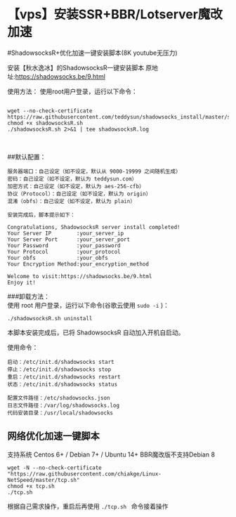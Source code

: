 【vps】安装SSR+BBR/Lotserver魔改加速<br>
=========================================
#ShadowsocksR+优化加速一键安装脚本(8K youtube无压力)<br>

安装【秋水逸冰】的ShadowsocksR一键安装脚本
原地址:https://shadowsocks.be/9.html

使用方法：
使用root用户登录，运行以下命令：

```

wget --no-check-certificate https://raw.githubusercontent.com/teddysun/shadowsocks_install/master/shadowsocksR.sh
chmod +x shadowsocksR.sh
./shadowsocksR.sh 2>&1 | tee shadowsocksR.log

```

<br>

##默认配置：
```
服务器端口：自己设定（如不设定，默认从 9000-19999 之间随机生成）
密码：自己设定（如不设定，默认为 teddysun.com）
加密方式：自己设定（如不设定，默认为 aes-256-cfb）
协议（Protocol）：自己设定（如不设定，默认为 origin）
混淆（obfs）：自己设定（如不设定，默认为 plain）

```


```
安装完成后，脚本提示如下：

Congratulations, ShadowsocksR server install completed!
Your Server IP        :your_server_ip
Your Server Port      :your_server_port
Your Password         :your_password
Your Protocol         :your_protocol
Your obfs             :your_obfs
Your Encryption Method:your_encryption_method

Welcome to visit:https://shadowsocks.be/9.html
Enjoy it!

```
###卸载方法：
<br>
使用 root 用户登录，运行以下命令(谷歌云使用 ` sudo -i ` )：

```
./shadowsocksR.sh uninstall

```
本脚本安装完成后，已将 ShadowsocksR 自动加入开机自启动。

使用命令：
```
启动：/etc/init.d/shadowsocks start
停止：/etc/init.d/shadowsocks stop
重启：/etc/init.d/shadowsocks restart
状态：/etc/init.d/shadowsocks status

配置文件路径：/etc/shadowsocks.json
日志文件路径：/var/log/shadowsocks.log
代码安装目录：/usr/local/shadowsocks
```

网络优化加速一键脚本
------------------

支持系统
Centos 6+ / Debian 7+ / Ubuntu 14+
BBR魔改版不支持Debian 8

```
wget -N --no-check-certificate "https://raw.githubusercontent.com/chiakge/Linux-NetSpeed/master/tcp.sh"
chmod +x tcp.sh
./tcp.sh
```

根据自己需求操作，重启后再使用 ` ./tcp.sh  ` 命令接着操作
